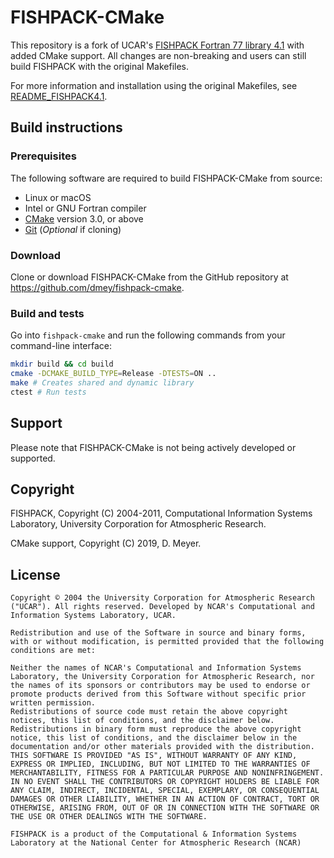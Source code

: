 # FISHPACK-CMake

This repository is a fork of UCAR's [FISHPACK Fortran 77 library 4.1](https://www2.cisl.ucar.edu/resources/legacy/fishpack) with added CMake support. All changes are non-breaking and users can still build FISHPACK with the original Makefiles.

For more information and installation using the original Makefiles, see [README_FISHPACK4.1](doc/README_FISHPACK4.1).


## Build instructions

### Prerequisites
The following software are required to build FISHPACK-CMake from source:

- Linux or macOS
- Intel or GNU Fortran compiler
- [CMake](https://git-scm.com/) version 3.0, or above
- [Git](https://git-scm.com/) (_Optional_ if cloning)


### Download

Clone or download FISHPACK-CMake from the GitHub repository at https://github.com/dmey/fishpack-cmake.

### Build and tests

Go into `fishpack-cmake` and run the following commands from your command-line interface:

```sh
mkdir build && cd build
cmake -DCMAKE_BUILD_TYPE=Release -DTESTS=ON ..
make # Creates shared and dynamic library
ctest # Run tests
```

## Support

Please note that FISHPACK-CMake is not being actively developed or supported.

## Copyright
FISHPACK, Copyright (C) 2004-2011, Computational Information Systems Laboratory, University Corporation for Atmospheric Research.

CMake support, Copyright (C) 2019, D. Meyer.

## License

```
Copyright © 2004 the University Corporation for Atmospheric Research ("UCAR"). All rights reserved. Developed by NCAR's Computational and Information Systems Laboratory, UCAR.

Redistribution and use of the Software in source and binary forms, with or without modification, is permitted provided that the following conditions are met:

Neither the names of NCAR's Computational and Information Systems Laboratory, the University Corporation for Atmospheric Research, nor the names of its sponsors or contributors may be used to endorse or promote products derived from this Software without specific prior written permission.
Redistributions of source code must retain the above copyright notices, this list of conditions, and the disclaimer below.
Redistributions in binary form must reproduce the above copyright notice, this list of conditions, and the disclaimer below in the documentation and/or other materials provided with the distribution.
THIS SOFTWARE IS PROVIDED "AS IS", WITHOUT WARRANTY OF ANY KIND, EXPRESS OR IMPLIED, INCLUDING, BUT NOT LIMITED TO THE WARRANTIES OF MERCHANTABILITY, FITNESS FOR A PARTICULAR PURPOSE AND NONINFRINGEMENT. IN NO EVENT SHALL THE CONTRIBUTORS OR COPYRIGHT HOLDERS BE LIABLE FOR ANY CLAIM, INDIRECT, INCIDENTAL, SPECIAL, EXEMPLARY, OR CONSEQUENTIAL DAMAGES OR OTHER LIABILITY, WHETHER IN AN ACTION OF CONTRACT, TORT OR OTHERWISE, ARISING FROM, OUT OF OR IN CONNECTION WITH THE SOFTWARE OR THE USE OR OTHER DEALINGS WITH THE SOFTWARE.

FISHPACK is a product of the Computational & Information Systems Laboratory at the National Center for Atmospheric Research (NCAR)
```